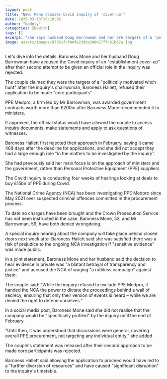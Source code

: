 ```yaml
---
layout: post
title: "New: Mone accuses Covid inquiry of 'cover-up'"
date: 2025-03-13T19:10:36
author: "badely"
categories: [Health]
tags: []
excerpt: "She says husband Doug Barrowman and her are targets of a 'politically motivated witch hunt'."
image: assets/images/87361fcf44fe23d9a300d17ffc61b67a.jpg
---
```


Let's dive into the details: Baroness Mone and her husband Doug Barrowman have accused the Covid inquiry of an "establishment cover-up" after their second attempt to be given an official role in the inquiry was rejected.

The couple claimed they were the targets of a "politically motivated witch hunt" after the inquiry's chairwoman, Baroness Hallett, refused their application to be made "core participants".

PPE Medpro, a firm led by Mr Barrowman, was awarded government contracts worth more than £200m after Baroness Mone recommended it to ministers.

If approved, the official status would have allowed the couple to access inquiry documents, make statements and apply to ask questions of witnesses.

Baroness Hallett first rejected their approach in February, saying it came 468 days after the deadline for applications, and she did not accept they had a large enough role "in the matters to be investigated by the inquiry".

She had previously said her main focus is on the approach of ministers and the government, rather than Personal Protective Equipment (PPE) suppliers.

The Covid inquiry is conducting four weeks of hearings looking at deals to buy £15bn of PPE during Covid.

The National Crime Agency (NCA) has been investigating PPE Medpro since May 2021 over suspected criminal offences committed in the procurement process.

To date no charges have been brought and the Crown Prosecution Service has not been instructed in the case. Baroness Mone, 53, and Mr Barrowman, 59, have both denied wrongdoing.

A special inquiry hearing about the company will take place behind closed doors next week after Baroness Hallett said she was satisfied there was a risk of prejudice to the ongoing NCA investigation if "sensitive evidence" was made public.

In a joint statement, Baroness Mone and her husband said the decision to hear evidence in private was "a blatant betrayal of transparency and justice" and accused the NCA of waging "a ruthless campaign" against them.

The couple said: "While the inquiry refused to exclude PPE Medpro, it handed the NCA the power to dictate the proceedings behind a wall of secrecy, ensuring that only their version of events is heard – while we are denied the right to defend ourselves."

In a social media post, Baroness Mone said she did not realise that the company would be "specifically profiled" by the inquiry until the end of February.

"Until then, it was understood that discussions were general, covering overall PPE procurement, not targeting any individual entity," she added.

The couple's statement was released after their second approach to be made core participants was rejected.

Baroness Hallett said allowing the application to proceed would have led to a "further diversion of resources" and have caused "significant disruption" to the inquiry's timetable.

